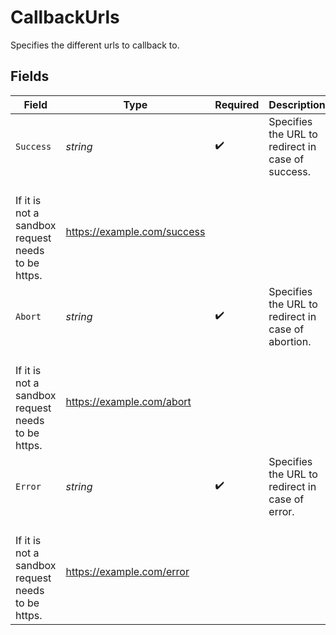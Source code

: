 # CallbackUrls

Specifies the different urls to callback to.


## Fields

| Field                                                                                                 | Type                                                                                                  | Required                                                                                              | Description                                                                                           | Example                                                                                               |
| ----------------------------------------------------------------------------------------------------- | ----------------------------------------------------------------------------------------------------- | ----------------------------------------------------------------------------------------------------- | ----------------------------------------------------------------------------------------------------- | ----------------------------------------------------------------------------------------------------- |
| `Success`                                                                                             | *string*                                                                                              | :heavy_check_mark:                                                                                    | Specifies the URL to redirect in case of success.<br/>If it is not a sandbox request needs to be https. | https://example.com/success                                                                           |
| `Abort`                                                                                               | *string*                                                                                              | :heavy_check_mark:                                                                                    | Specifies the URL to redirect in case of abortion.<br/>If it is not a sandbox request needs to be https. | https://example.com/abort                                                                             |
| `Error`                                                                                               | *string*                                                                                              | :heavy_check_mark:                                                                                    | Specifies the URL to redirect in case of error.<br/>If it is not a sandbox request needs to be https. | https://example.com/error                                                                             |